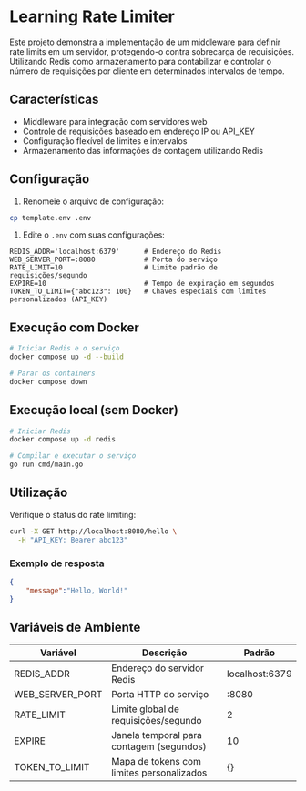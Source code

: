 # Learning Rate Limiter

Este projeto demonstra a implementação de um middleware para definir rate limits em um servidor, protegendo-o contra sobrecarga de requisições. Utilizando Redis como armazenamento para contabilizar e controlar o número de requisições por cliente em determinados intervalos de tempo.

## Características

- Middleware para integração com servidores web
- Controle de requisições baseado em endereço IP ou API_KEY
- Configuração flexível de limites e intervalos
- Armazenamento das informações de contagem utilizando Redis

## Configuração

1. Renomeie o arquivo de configuração:

```bash
cp template.env .env
```

1. Edite o `.env` com suas configurações:

```env
REDIS_ADDR='localhost:6379'      # Endereço do Redis
WEB_SERVER_PORT=:8080            # Porta do serviço
RATE_LIMIT=10                    # Limite padrão de requisições/segundo
EXPIRE=10                        # Tempo de expiração em segundos
TOKEN_TO_LIMIT={"abc123": 100}   # Chaves especiais com limites personalizados (API_KEY)
```

## Execução com Docker

```bash
# Iniciar Redis e o serviço
docker compose up -d --build

# Parar os containers
docker compose down
```

## Execução local (sem Docker)

```bash
# Iniciar Redis
docker compose up -d redis

# Compilar e executar o serviço
go run cmd/main.go
```

## Utilização

Verifique o status do rate limiting:

```bash
curl -X GET http://localhost:8080/hello \
  -H "API_KEY: Bearer abc123"
```

### Exemplo de resposta

```json
{
    "message":"Hello, World!"
}
```

## Variáveis de Ambiente

| Variável        | Descrição                                  | Padrão         |
|-----------------|-------------------------------------------|----------------|
| REDIS_ADDR      | Endereço do servidor Redis                | localhost:6379 |
| WEB_SERVER_PORT | Porta HTTP do serviço                     | :8080          |
| RATE_LIMIT      | Limite global de requisições/segundo      | 2              |
| EXPIRE          | Janela temporal para contagem (segundos)  | 10             |
| TOKEN_TO_LIMIT  | Mapa de tokens com limites personalizados | {}             |
